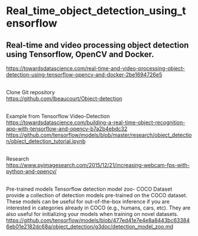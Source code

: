# Real_time_object_detection_using_tensorflow

## Real-time and video processing object detection using Tensorflow, OpenCV and Docker.

https://towardsdatascience.com/real-time-and-video-processing-object-detection-using-tensorflow-opencv-and-docker-2be1694726e5

<br/>Clone Git repository
<br/>https://github.com/lbeaucourt/Object-detection

<br/>Example from Tensorflow Video-Detection
<br/>https://towardsdatascience.com/building-a-real-time-object-recognition-app-with-tensorflow-and-opencv-b7a2b4ebdc32
<br/>https://github.com/tensorflow/models/blob/master/research/object_detection/object_detection_tutorial.ipynb

<br/>Research
<br/>https://www.pyimagesearch.com/2015/12/21/increasing-webcam-fps-with-python-and-opencv/

<br/>Pre-trained models Tensorflow detection model zoo- COCO Dataset
<br/>provide a collection of detection models pre-trained on the COCO dataset. 
<br/>These models can be useful for out-of-the-box inference if you are interested in categories already 
in COCO (e.g., humans, cars, etc). They are also useful for initializing your models when training on novel datasets.
<br/>https://github.com/tensorflow/models/blob/477ed41e7e4e8a8443bc633846eb01e2182dc68a/object_detection/g3doc/detection_model_zoo.md

